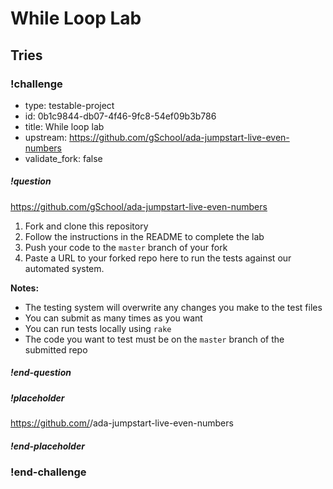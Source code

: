 # While Loop Lab

## Tries

<!-- >>>>>>>>>>>>>>>>>>>>>> BEGIN CHALLENGE >>>>>>>>>>>>>>>>>>>>>> -->
<!-- Replace everything in square brackets [] and remove brackets  -->

### !challenge

* type: testable-project
* id: 0b1c9844-db07-4f46-9fc8-54ef09b3b786
* title: While loop lab
* upstream: https://github.com/gSchool/ada-jumpstart-live-even-numbers
* validate_fork: false

##### !question

https://github.com/gSchool/ada-jumpstart-live-even-numbers

1. Fork and clone this repository
1. Follow the instructions in the README to complete the lab
1. Push your code to the `master` branch of your fork
1. Paste a URL to your forked repo here to run the tests against our automated system.

**Notes:**

* The testing system will overwrite any changes you make to the test files
* You can submit as many times as you want
* You can run tests locally using `rake`
* The code you want to test must be on the `master` branch of the submitted repo

##### !end-question

##### !placeholder

https://github.com/<your-username>/ada-jumpstart-live-even-numbers

##### !end-placeholder

### !end-challenge

<!-- ======================= END CHALLENGE ======================= -->